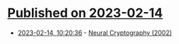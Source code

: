 # [Published on 2023-02-14](index.md)

* [2023-02-14, 10:20:36](https://news.ycombinator.com/item?id=34787539) - [Neural Cryptography (2002)](https://arxiv.org/abs/cond-mat/0208453)
